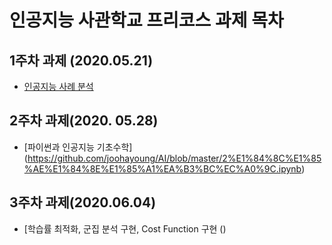 인공지능 사관학교 프리코스 과제 목차
============================================
1주차 과제 (2020.05.21)
-----------------------------------
- [인공지능 사례 분석](https://github.com/joohayoung/AI/blob/master/1%EC%A3%BC%EC%B0%A8%EA%B3%BC%EC%A0%9C.ipynb)

2주차 과제(2020. 05.28)
--------------------------------------
- [파이썬과 인공지능 기초수학]
(https://github.com/joohayoung/AI/blob/master/2%E1%84%8C%E1%85%AE%E1%84%8E%E1%85%A1%EA%B3%BC%EC%A0%9C.ipynb)

3주차 과제(2020.06.04)
------------------------------------------
- [학습률 최적화, 군집 분석 구현, Cost Function 구현
()
